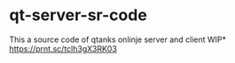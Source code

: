 # qt-server-sr-code
This a source code of qtanks onlinje server and client WIP* https://prnt.sc/tclh3gX3RK03
